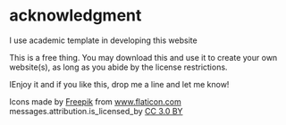 
<h1>acknowledgment</h1>

<p> I use academic template in developing this website </p>
<p> This is a free thing. You may download this and use it to create your own website(s), as long as you abide by the license restrictions.</p>

<p> IEnjoy it and if you like this, drop me a line and let me know!</p>

<div>Icons made by <a href="https://www.flaticon.com/authors/freepik" title="Freepik">Freepik</a> from <a href="https://www.flaticon.com/" title="Flaticon">www.flaticon.com</a> messages.attribution.is_licensed_by <a href="http://creativecommons.org/licenses/by/3.0/" title="Creative Commons BY 3.0" target="_blank">CC 3.0 BY</a></div>
